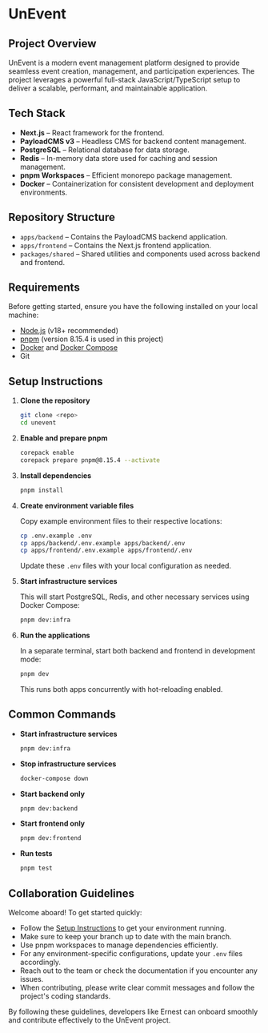 # UnEvent

## Project Overview

UnEvent is a modern event management platform designed to provide seamless event creation, management, and participation experiences. The project leverages a powerful full-stack JavaScript/TypeScript setup to deliver a scalable, performant, and maintainable application.

## Tech Stack

- **Next.js** – React framework for the frontend.
- **PayloadCMS v3** – Headless CMS for backend content management.
- **PostgreSQL** – Relational database for data storage.
- **Redis** – In-memory data store used for caching and session management.
- **pnpm Workspaces** – Efficient monorepo package management.
- **Docker** – Containerization for consistent development and deployment environments.

## Repository Structure

- `apps/backend` – Contains the PayloadCMS backend application.
- `apps/frontend` – Contains the Next.js frontend application.
- `packages/shared` – Shared utilities and components used across backend and frontend.

## Requirements

Before getting started, ensure you have the following installed on your local machine:

- [Node.js](https://nodejs.org/) (v18+ recommended)
- [pnpm](https://pnpm.io/) (version 8.15.4 is used in this project)
- [Docker](https://www.docker.com/) and [Docker Compose](https://docs.docker.com/compose/)
- Git

## Setup Instructions

1. **Clone the repository**

   ```bash
   git clone <repo>
   cd unevent
   ```

2. **Enable and prepare pnpm**

   ```bash
   corepack enable
   corepack prepare pnpm@8.15.4 --activate
   ```

3. **Install dependencies**

   ```bash
   pnpm install
   ```

4. **Create environment variable files**

   Copy example environment files to their respective locations:

   ```bash
   cp .env.example .env
   cp apps/backend/.env.example apps/backend/.env
   cp apps/frontend/.env.example apps/frontend/.env
   ```

   Update these `.env` files with your local configuration as needed.

5. **Start infrastructure services**

   This will start PostgreSQL, Redis, and other necessary services using Docker Compose:

   ```bash
   pnpm dev:infra
   ```

6. **Run the applications**

   In a separate terminal, start both backend and frontend in development mode:

   ```bash
   pnpm dev
   ```

   This runs both apps concurrently with hot-reloading enabled.

## Common Commands

- **Start infrastructure services**

  ```bash
  pnpm dev:infra
  ```

- **Stop infrastructure services**

  ```bash
  docker-compose down
  ```

- **Start backend only**

  ```bash
  pnpm dev:backend
  ```

- **Start frontend only**

  ```bash
  pnpm dev:frontend
  ```

- **Run tests**

  ```bash
  pnpm test
  ```

## Collaboration Guidelines

Welcome aboard! To get started quickly:

- Follow the [Setup Instructions](#setup-instructions) to get your environment running.
- Make sure to keep your branch up to date with the main branch.
- Use pnpm workspaces to manage dependencies efficiently.
- For any environment-specific configurations, update your `.env` files accordingly.
- Reach out to the team or check the documentation if you encounter any issues.
- When contributing, please write clear commit messages and follow the project's coding standards.

By following these guidelines, developers like Ernest can onboard smoothly and contribute effectively to the UnEvent project.
